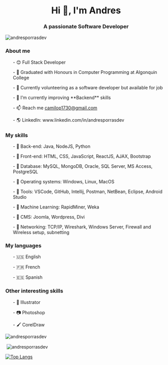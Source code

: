 <h1 align="center">Hi 👋, I'm Andres</h1>
<h3 align="center">A passionate Software Developer</h3>
<p align="left"> <img src="https://komarev.com/ghpvc/?username=andresporrasdev&label=Profile%20views&color=0e75b6&style=flat" alt="andresporrasdev" /> </p>
<h3>About me</h3>
<ul>- 😊 Full Stack Developer</ul>
<ul>- 🏣 Graduated with Honours in Computer Programming at Algonquin College</ul>
<ul>- 🙋 Currently volunteering as a software developer but available for job </ul>
<ul>- 🌱 I’m currently improving **Backend** skills </ul>
<ul>- 📫 Reach me <a href="mailto:camilop1730@gmail.com">camilop1730@gmail.com</a></ul>
<ul>- 🌎 LinkedIn: www.linkedin.com/in/andresporrasdev</ul>

<h3>My skills</h3>
<ul>- 📘 Back-end: Java, NodeJS, Python</ul>
<ul>- 📙 Front-end: HTML, CSS, JavaScript, ReactJS, AJAX, Bootstrap</ul>
<ul>- 📒 Database: MySQL, MongoDB, Oracle, SQL Server, MS Access, PostgreSQL</ul>
<ul>- 📗 Operating systems: Windows, Linux, MacOS</ul>
<ul>- 📕 Tools: VSCode, GitHub, Intellij, Postman, NetBean, Eclipse, Android Studio</ul>
<ul>- 📒 Machine Learning: RapidMiner, Weka</ul>
<ul>- 📘 CMS: Joomla, Wordpress, Divi</ul>
<ul>- 📒 Networking: TCP/IP, Wireshark, Windows Server, Firewall and Wireless setup, subnetting</ul>

<h3>My languages</h3>
<ul>- 🇺🇸 English</ul>
<ul>- 🇫🇷 French</ul>
<ul>- 🇪🇸 Spanish</ul>

<h3>Other interesting skills</h3>
<ul>- 🎨 Illustrator</ul>
<ul>- 📷 Photoshop</ul>
<ul>- 🖌️ CorelDraw </ul>

<p><img align="center" src="https://github-readme-streak-stats.herokuapp.com/?user=andresporrasdev&theme=prussian" alt="andresporrasdev" /></p>
<p>&nbsp;<img align="center" src="https://github-readme-stats.vercel.app/api?username=andresporrasdev&theme=prussian&show_icons=true&locale=en" alt="andresporrasdev" /></p>

[![Top Langs](https://github-readme-stats.vercel.app/api/top-langs/?username=andresporrasdev&layout=donut&theme=prussian)](https://github.com/andresporrasdev/github-readme-stats)
